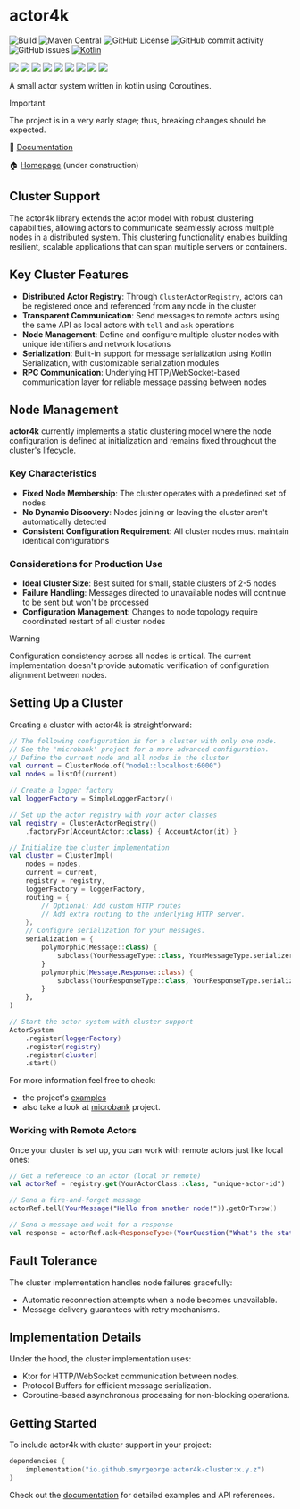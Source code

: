 # actor4k

![Build](https://github.com/smyrgeorge/actor4k/actions/workflows/ci.yml/badge.svg)
![Maven Central](https://img.shields.io/maven-central/v/io.github.smyrgeorge/actor4k)
![GitHub License](https://img.shields.io/github/license/smyrgeorge/actor4k)
![GitHub commit activity](https://img.shields.io/github/commit-activity/w/smyrgeorge/actor4k)
![GitHub issues](https://img.shields.io/github/issues/smyrgeorge/actor4k)
[![Kotlin](https://img.shields.io/badge/kotlin-2.1.10-blue.svg?logo=kotlin)](http://kotlinlang.org)

![](https://img.shields.io/static/v1?label=&message=Platforms&color=grey)
![](https://img.shields.io/static/v1?label=&message=Jvm&color=blue)
![](https://img.shields.io/static/v1?label=&message=Linux&color=blue)
![](https://img.shields.io/static/v1?label=&message=macOS&color=blue)
![](https://img.shields.io/static/v1?label=&message=Windows&color=blue)
![](https://img.shields.io/static/v1?label=&message=iOS&color=blue)
![](https://img.shields.io/static/v1?label=&message=Android&color=blue)
![](https://img.shields.io/static/v1?label=&message=wasmJs&color=blue)
![](https://img.shields.io/static/v1?label=&message=wasmWasi&color=blue)

A small actor system written in kotlin using Coroutines.

> [!IMPORTANT]  
> The project is in a very early stage; thus, breaking changes should be expected.

📖 [Documentation](https://smyrgeorge.github.io/actor4k/)

🏠 [Homepage](https://smyrgeorge.github.io/) (under construction)

## Cluster Support

The actor4k library extends the actor model with robust clustering capabilities, allowing actors to communicate
seamlessly across multiple nodes in a distributed system. This clustering functionality enables building resilient,
scalable applications that can span multiple servers or containers.

## Key Cluster Features

- **Distributed Actor Registry**: Through `ClusterActorRegistry`, actors can be registered once and referenced from any
  node in the cluster
- **Transparent Communication**: Send messages to remote actors using the same API as local actors with `tell` and `ask`
  operations
- **Node Management**: Define and configure multiple cluster nodes with unique identifiers and network locations
- **Serialization**: Built-in support for message serialization using Kotlin Serialization, with customizable
  serialization modules
- **RPC Communication**: Underlying HTTP/WebSocket-based communication layer for reliable message passing between nodes

## Node Management

**actor4k** currently implements a static clustering model where the node configuration is defined at initialization and
remains fixed throughout the cluster's lifecycle.

### Key Characteristics

- **Fixed Node Membership**: The cluster operates with a predefined set of nodes
- **No Dynamic Discovery**: Nodes joining or leaving the cluster aren't automatically detected
- **Consistent Configuration Requirement**: All cluster nodes must maintain identical configurations

### Considerations for Production Use

- **Ideal Cluster Size**: Best suited for small, stable clusters of 2-5 nodes
- **Failure Handling**: Messages directed to unavailable nodes will continue to be sent but won't be processed
- **Configuration Management**: Changes to node topology require coordinated restart of all cluster nodes

> [!WARNING]
> Configuration consistency across all nodes is critical. The current implementation doesn't provide automatic
> verification of configuration alignment between nodes.

## Setting Up a Cluster

Creating a cluster with actor4k is straightforward:

``` kotlin
// The following configuration is for a cluster with only one node.
// See the 'microbank' project for a more advanced configuration.
// Define the current node and all nodes in the cluster
val current = ClusterNode.of("node1::localhost:6000")
val nodes = listOf(current)

// Create a logger factory
val loggerFactory = SimpleLoggerFactory()

// Set up the actor registry with your actor classes
val registry = ClusterActorRegistry()
    .factoryFor(AccountActor::class) { AccountActor(it) }

// Initialize the cluster implementation
val cluster = ClusterImpl(
    nodes = nodes,
    current = current,
    registry = registry,
    loggerFactory = loggerFactory,
    routing = {
        // Optional: Add custom HTTP routes
        // Add extra routing to the underlying HTTP server.
    },
    // Configure serialization for your messages.
    serialization = {
        polymorphic(Message::class) {
            subclass(YourMessageType::class, YourMessageType.serializer())
        }
        polymorphic(Message.Response::class) {
            subclass(YourResponseType::class, YourResponseType.serializer())
        }
    },
)

// Start the actor system with cluster support
ActorSystem
    .register(loggerFactory)
    .register(registry)
    .register(cluster)
    .start()
```

For more information feel free to check:

- the project's [examples](../examples/src/jvmMain/kotlin/io/github/smyrgeorge/actor4k/examples/ClusterMain.kt)
- also take a look at [microbank](../microbank) project.

### Working with Remote Actors

Once your cluster is set up, you can work with remote actors just like local ones:

``` kotlin
// Get a reference to an actor (local or remote)
val actorRef = registry.get(YourActorClass::class, "unique-actor-id")

// Send a fire-and-forget message
actorRef.tell(YourMessage("Hello from another node!")).getOrThrow()

// Send a message and wait for a response
val response = actorRef.ask<ResponseType>(YourQuestion("What's the status?")).getOrThrow()
```

## Fault Tolerance

The cluster implementation handles node failures gracefully:

- Automatic reconnection attempts when a node becomes unavailable.
- Message delivery guarantees with retry mechanisms.

## Implementation Details

Under the hood, the cluster implementation uses:

- Ktor for HTTP/WebSocket communication between nodes.
- Protocol Buffers for efficient message serialization.
- Coroutine-based asynchronous processing for non-blocking operations.

## Getting Started

To include actor4k with cluster support in your project:

``` kotlin
dependencies {
    implementation("io.github.smyrgeorge:actor4k-cluster:x.y.z")
}
```

Check out the [documentation](https://smyrgeorge.github.io/actor4k/) for detailed examples and API references.